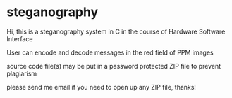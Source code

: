 # steganography

Hi, this is a steganography system in C in the course of Hardware Software Interface

User can encode and decode messages in the red field of PPM images

source code file(s) may be put in a password protected ZIP file to prevent plagiarism

please send me email if you need to open up any ZIP file, thanks!
